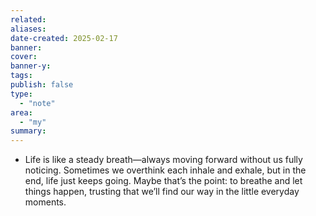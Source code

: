 ```yaml
---
related:
aliases:
date-created: 2025-02-17
banner:
cover:
banner-y:
tags:
publish: false
type:
  - "note"
area:
  - "my"
summary:
---
```


- Life is like a steady breath—always moving forward without us fully noticing. Sometimes we overthink each inhale and exhale, but in the end, life just keeps going. Maybe that’s the point: to breathe and let things happen, trusting that we’ll find our way in the little everyday moments.
